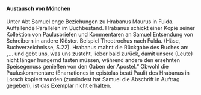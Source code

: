 #### Austausch von Mönchen
Unter Abt Samuel enge Beziehungen zu Hrabanus Maurus in Fulda. Auffallende Parallelen im Buchbestand.
Hrabanus schickt einer Kopie seiner Kollektion von Paulusbriefen und Kommentaren an Samuel
Entsendung von Schreibern in andere Klöster. Beispiel Theotrochus nach Fulda. (Häse, Buchverzeichnisse, S.22).
Hrabanus mahnt die Rückgabe des Buches an:
„… und gebt uns, was uns zusteht, lieber bald zurück, damit unsere (Leute) nicht länger hungernd fasten müssen, während andere den ersehnten Speisegenuss genießen von den Gaben der Apostel.“
Obwohl die Pauluskommentare (Enarrationes in epistolas beati Pauli) des Hrabanus in Lorsch kopiert wurden (zumindest hat Samuel die Abschrift in Auftrag gegeben), ist das Exemplar nicht erhalten.


